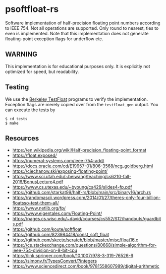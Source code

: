 # psoftfloat-rs
Software implementation of half-precision floating point numbers according to IEEE 754.
Not all operations are supported.
Only round to nearest, ties to even is implemented.
Note that this implementation does not generate floating-point exception flags for underflow etc.

## WARNING
This implementation is for educational purposes only.
It is explicitly not optimized for speed, but readability.

## Testing

We use the [Berkeley TestFloat](http://www.jhauser.us/arithmetic/TestFloat.html) programs to verify the implementation.
Exception flags are merely copied over from the `testfloat_gen` output.
You can execute the tests by
```console
$ cd tests
$ make
```

## Resources
- https://en.wikipedia.org/wiki/Half-precision_floating-point_format
- https://float.exposed/
- https://numeral-systems.com/ieee-754-add/
- https://docs.oracle.com/cd/E19957-01/806-3568/ncg_goldberg.html
- https://ciechanow.ski/exposing-floating-point/
- https://www.sci.utah.edu/~beiwang/teaching/cs6210-fall-2016/BonusLecture4.pdf
- https://www.cs.utexas.edu/~byoung/cs429/slides4-fp.pdf
- https://github.com/starkat99/half-rs/blob/main/src/binary16/arch.rs
- https://randomascii.wordpress.com/2014/01/27/theres-only-four-billion-floatsso-test-them-all/
- https://www.netlib.org/fp/
- https://www.eigentales.com/Floating-Point/
- https://pages.cs.wisc.edu/~david/courses/cs552/S12/handouts/guardbits.pdf
- https://github.com/koute/softfloat
- https://github.com/823984418/const_soft_float
- https://github.com/skeeto/scratch/blob/master/misc/float16.c
- https://cs.stackexchange.com/questions/80668/simple-algorithm-for-ieee-754-division-on-8-bit-cpu
- https://link.springer.com/book/10.1007/978-3-319-76526-6
- https://simonv.fr/TypesConvert/?integers
- https://www.sciencedirect.com/book/9781558607989/digital-arithmetic

